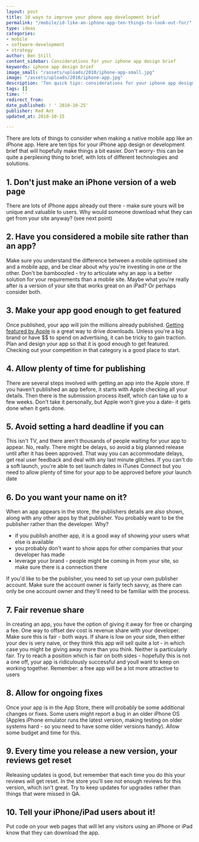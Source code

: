 ```yaml
---
layout: post
title: 10 ways to improve your phone app development brief
permalink: "/mobile/id-like-an-iphone-app-ten-things-to-look-out-for/"
type: ideas
categories:
- mobile
- software-development
- strategy
author: Ben Still
content_sidebar: Considerations for your iphone app design brief
keywords: iphone app design brief
image_small: "/assets/uploads/2010/iphone-app-small.jpg"
image: "/assets/uploads/2010/iphone-app.jpg"
description: 'Ten quick tips: considerations for your iphone app design brief'
tags: []
time: ''
redirect_from:
date_published: ! ' 2010-10-25'
publisher: Red Ant
updated_at: 2010-10-15

---
```

There are lots of things to consider when making a native mobile app like an iPhone app. Here are ten tips for your iPhone app design or development brief that will hopefully make things a bit easier. Don't worry- this can be quite a perplexing thing to brief, with lots of different technologies and solutions.

## 1. Don't just make an iPhone version of a web page

There are lots of iPhone apps already out there - make sure yours will be unique and valuable to users. Why would someone download what they can get from your site anyway? (see next point)

## 2. Have you considered a mobile site rather than an app?

Make sure you understand the difference between a mobile optimised site and a mobile app, and be clear about why you're investing in one or the other. Don't be bamboozled - try to articulate why an app is a better solution for your requirements than a mobile site. Maybe what you're really after is a version of your site that works great on an iPad? Or perhaps consider both.

## 3. Make your app good enough to get featured

Once published, your app will join the millions already published. [Getting featured by Apple](/our-work/yates-problem-solver-iphone-app/) is a great way to drive downloads. Unless you're a big brand or have $$ to spend on advertising, it can be tricky to gain traction. Plan and design your app so that it is good enough to get featured. Checking out your competition in that category is a good place to start.

## 4. Allow plenty of time for publishing

There are several steps involved with getting an app into the Apple store. If you haven't published an app before, it starts with Apple checking all your details. Then there is the submission process itself, which can take up to a few weeks. Don't take it personally, but Apple won't give you a date- it gets done when it gets done.

## 5. Avoid setting a hard deadline if you can

This isn't TV, and there aren't thousands of people waiting for your app to appear. No, really. There might be delays, so avoid a big planned release until after it has been approved. That way you can accommodate delays, get real user feedback and deal with any last minute glitches. If you can't do a soft launch, you're able to set launch dates in iTunes Connect but you need to allow plenty of time for your app to be approved before your launch date

## 6. Do you want your name on it?

When an app appears in the store, the publishers details are also shown, along with any other apps by that publisher. You probably want to be the publisher rather than the developer. Why?

- if you publish another app, it is a good way of showing your users what else is available
- you probably don't want to show apps for other companies that your developer has made
- leverage your brand - people might be coming in from your site, so make sure there is a connection there

If you'd like to be the publisher, you need to set up your own publisher account. Make sure the account owner is fairly tech savvy, as there can only be one account owner and they'll need to be familiar with the process.

## 7. Fair revenue share

In creating an app, you have the option of giving it away for free or charging a fee. One way to offset dev cost is revenue share with your developer. Make sure this is fair - both ways. If share is low on your side, then either your dev is very naive, or they think this app will sell quite a lot - in which case you might be giving away more than you think. Neither is particularly fair. Try to reach a position which is fair on both sides - hopefully this is not a one off, your app is ridiculously successful and youll want to keep on working together. Remember: a free app will be a lot more attractive to users

## 8. Allow for ongoing fixes

Once your app is in the App Store, there will probably be some additional changes or fixes. Some users might report a bug in an older iPhone OS (Apples iPhone emulator runs the latest version, making testing on older systems hard - so you need to have some older versions handy). Allow some budget and time for this.

## 9. Every time you release a new version, your reviews get reset

Releasing updates is good, but remember that each time you do this your reviews will get reset. In the store you'll see not enough reviews for this version, which isn't great. Try to keep updates for upgrades rather than things that were missed in QA.

## 10. Tell your iPhone/iPad users about it!

Put code on your web pages that will let any visitors using an iPhone or iPad know that they can download the app.